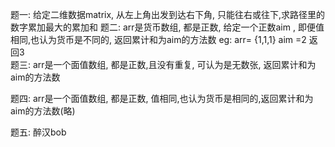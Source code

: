 题一: 给定二维数据matrix, 从左上角出发到达右下角, 只能往右或往下,求路径里的数字累加最大的累加和
题二: arr是货币数组, 都是正数, 给定一个正数aim , 即便值相同,也认为货币是不同的, 返回累计和为aim的方法数
eg:  arr= {1,1,1} aim =2  返回3  
题三: arr是一个面值数组, 都是正数,且没有重复, 可认为是无数张, 返回累计和为aim的方法数

题四:  arr是一个面值数组, 都是正数, 值相同,也认为货币是相同的,返回累计和为aim的方法数(略)

题五: 醉汉bob